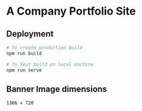 # A Company Portfolio Site

## Deployment
```bash
# To create production build
npm run build

# To Test build on local machine
npm run serve
```

## Banner Image dimensions
`1366 × 720`